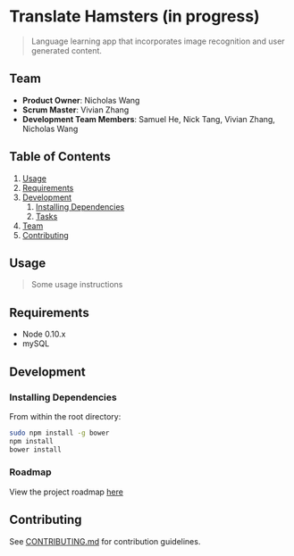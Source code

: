 # Translate Hamsters (in progress)

> Language learning app that incorporates image recognition and user generated content.

## Team

  - __Product Owner__: Nicholas Wang
  - __Scrum Master__: Vivian Zhang
  - __Development Team Members__: Samuel He, Nick Tang, Vivian Zhang, Nicholas Wang

## Table of Contents

1. [Usage](#Usage)
1. [Requirements](#requirements)
1. [Development](#development)
    1. [Installing Dependencies](#installing-dependencies)
    1. [Tasks](#tasks)
1. [Team](#team)
1. [Contributing](#contributing)

## Usage

> Some usage instructions

## Requirements

- Node 0.10.x
- mySQL

## Development

### Installing Dependencies

From within the root directory:

```sh
sudo npm install -g bower
npm install
bower install
```

### Roadmap

View the project roadmap [here](LINK_TO_PROJECT_ISSUES)


## Contributing

See [CONTRIBUTING.md](CONTRIBUTING.md) for contribution guidelines.
